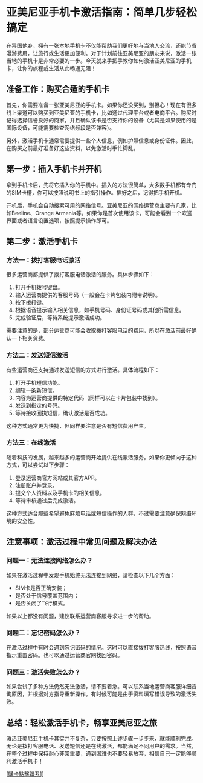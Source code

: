 # 亚美尼亚手机卡激活指南：简单几步轻松搞定

在异国他乡，拥有一张本地手机卡不仅能帮助我们更好地与当地人交流，还能节省漫游费用，让旅行或生活更加便利。对于计划前往亚美尼亚的朋友来说，激活一张当地的手机卡是非常必要的一步。今天就来手把手教你如何激活亚美尼亚的手机卡，让你的旅程或生活从此畅通无阻！

## 准备工作：购买合适的手机卡

首先，你需要准备一张亚美尼亚的手机卡。如果你还没买到，别担心！现在有很多线上渠道可以购买到亚美尼亚的手机卡，比如通过代理平台或者电商平台。购买时记得选择信誉良好的商家，并且确认该卡是否支持你的设备（尤其是如果使用的是国际设备，可能需要检查网络频段是否兼容）。

另外，激活手机卡通常需要提供一些个人信息，例如护照信息或身份证件。因此，在购买之前最好准备好这些资料，以免激活时手忙脚乱。

## 第一步：插入手机卡并开机

拿到手机卡后，先将它插入你的手机中。插入的方法很简单，大多数手机都有专门的SIM卡槽，你可以按照说明书上的指引操作。插好之后，记得把手机开机。

开机后，手机会自动搜索可用的网络信号。亚美尼亚的网络运营商主要有几家，比如Beeline、Orange Armenia等。如果你是首次使用该卡，可能会看到一个欢迎界面或者语言设置选项，按照提示操作即可。

## 第二步：激活手机卡

### 方法一：拨打客服电话激活

很多运营商都提供了拨打客服电话激活的服务。具体步骤如下：

1. 打开手机拨号键盘。
2. 输入运营商提供的客服号码（一般会在卡片包装内附带说明）。
3. 按下拨打键。
4. 根据语音提示输入相关信息，如手机号码、身份证号码或其他所需信息。
5. 完成验证后，等待系统提示激活成功。

需要注意的是，部分运营商可能会收取拨打客服电话的费用，所以在激活前最好确认一下相关资费。

### 方法二：发送短信激活

有些运营商还支持通过发送短信的方式进行激活。具体流程如下：

1. 打开手机短信功能。
2. 编辑一条新短信。
3. 内容为运营商提供的特定代码（同样可以在卡片包装中找到）。
4. 发送到指定的号码。
5. 等待接收回执短信，确认激活是否成功。

这种方式通常更为快捷，但同样要注意是否有短信费用产生。

### 方法三：在线激活

随着科技的发展，越来越多的运营商开始提供在线激活服务。如果你更倾向于这种方式，可以尝试以下步骤：

1. 登录运营商官方网站或其官方APP。
2. 注册账户并登录。
3. 提交个人资料以及手机卡的相关信息。
4. 等待审核通过后完成激活。

这种方式适合那些希望避免麻烦电话或短信操作的人群，不过需要注意确保网络环境的安全性。

## 注意事项：激活过程中常见问题及解决办法

### 问题一：无法连接网络怎么办？

如果在激活过程中发现手机始终无法连接到网络，请检查以下几个方面：
- SIM卡是否正确安装；
- 是否处于信号覆盖范围内；
- 是否关闭了飞行模式。

如果以上都没有问题，建议联系运营商客服寻求进一步的帮助。

### 问题二：忘记密码怎么办？

在激活过程中有时会遇到忘记密码的情况。这时可以直接拨打客服热线，按照语音指示重置密码。也可以通过运营商官网找回密码。

### 问题三：激活失败怎么办？

如果尝试了多种方法仍然无法激活，请不要着急。可以联系当地运营商客服详细咨询原因，并根据对方指导重新操作。有时候可能是由于资料填写错误导致的激活失败。

## 总结：轻松激活手机卡，畅享亚美尼亚之旅

激活亚美尼亚手机卡其实并不复杂，只要按照上述步骤一步步来，就能顺利完成。无论是拨打客服电话、发送短信还是在线激活，都能满足不同用户的需求。当然，在整个过程中保持耐心非常重要，遇到困难也不要轻易放弃，相信自己一定能够顺利激活手机卡！

[[購卡點擊聯系](https://t.me/s/esim1088)]]